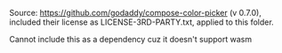 Source: https://github.com/godaddy/compose-color-picker (v 0.7.0), 
included their license as LICENSE-3RD-PARTY.txt, applied to this folder.

Cannot include this as a dependency cuz it doesn't support wasm

